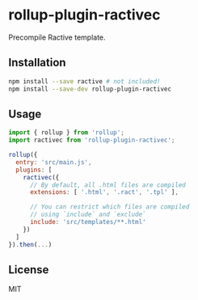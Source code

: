 # rollup-plugin-ractivec

Precompile Ractive template.


## Installation

```bash
npm install --save ractive # not included!
npm install --save-dev rollup-plugin-ractivec
```


## Usage

```js
import { rollup } from 'rollup';
import ractivec from 'rollup-plugin-ractivec';

rollup({
  entry: 'src/main.js',
  plugins: [
    ractivec({
      // By default, all .html files are compiled
      extensions: [ '.html', '.ract', '.tpl' ],

      // You can restrict which files are compiled
      // using `include` and `exclude`
      include: 'src/templates/**.html'
    })
  ]
}).then(...)
```

## License

MIT
